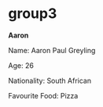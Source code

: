 # group3

**Aaron**

Name: Aaron Paul Greyling

Age: 26

Nationality: South African

Favourite Food: Pizza
